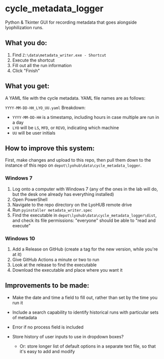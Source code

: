 # cycle_metadata_logger
Python & Tkinter GUI for recording metadata that goes alongside lyophilization runs.

## What you do:

1. Find `Z:\data\metadata_writer.exe - Shortcut`
1. Execute the shortcut
1. Fill out all the run information
1. Click "Finish"

## What you get:

A YAML file with the cycle metadata.
YAML file names are as follows:

`YYYY-MM-DD-HH_LYO_UU.yaml`
Breakdown:
- `YYYY-MM-DD-HH` is a timestamp, including hours in case multiple are run in a day
- `LYO` will be `LS`, `MFD`, or `REVO`, indicating which machine
- `UU` will be user initials

## How to improve this system:

First, make changes and upload to this repo, then pull them down to the instance of this repo on `depot\lyohub\data\cycle_metadata_logger`.

### Windows 7
1. Log onto a computer with Windows 7 (any of the ones in the lab will do, but the desk one already has everything installed)
1. Open PowerShell
1. Navigate to the repo directory on the LyoHUB remote drive
1. Run `pyinstaller metadata_writer.spec`
1. Find the executable in `depot\lyohub\data\cycle_metadata_logger\dist`, and check its file permissions: "everyone" should be able to "read and execute"

### Windows 10
1. Add a Release on GitHub (create a tag for the new version, while you're at it)
1. Give GitHub Actions a minute or two to run
1. Look at the release to find the executable
1. Download the executable and place where you want it


## Improvements to be made:

- Make the date and time a field to fill out, rather than set by the time you run it

- Include a search capability to identify historical runs with particular sets of metadata

- Error if no process field is included

- Store history of user inputs to use in dropdown boxes?
    - Or: store longer list of default options in a separate text file, so that it's easy to add and modify